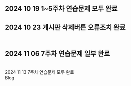 2024 10 19 1~5주차 연습문제 모두 완료<br/>
----------------------------------------------------
2024 10 23 게시판 삭제버튼 오류조치 완료<br/>
----------------------------------------------------
<br>2024 11 06 7주차 연습문제 일부 완료<br/>
----------------------------------------------------
<br>2024 11 13 7주차 연습문제 모두 완료<br/>
Blog
